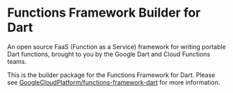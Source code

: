 # Functions Framework Builder for Dart

An open source FaaS (Function as a Service) framework for writing portable Dart functions,
brought to you by the Google Dart and Cloud Functions teams.

This is the builder package for the Functions Framework for Dart.
Please see [GoogleCloudPlatform/functions-framework-dart] for more information.

[GoogleCloudPlatform/functions-framework-dart]: https://github.com/GoogleCloudPlatform/functions-framework-dart
